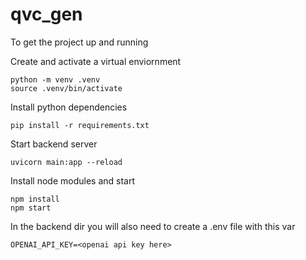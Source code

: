 # qvc_gen

To get the project up and running

Create and activate a virtual enviornment
```
python -m venv .venv
source .venv/bin/activate
```

Install python dependencies
```
pip install -r requirements.txt
```
Start backend server
```
uvicorn main:app --reload
```
Install node modules and start
```
npm install
npm start
```

In the backend dir you will also need to create a .env file with this var
```
OPENAI_API_KEY=<openai api key here>
```
